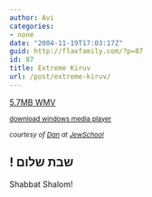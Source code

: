 ```yaml
---
author: Avi
categories:
- none
date: "2004-11-19T17:03:17Z"
guid: http://flaxfamily.com/?p=87
id: 87
title: Extreme Kiruv
url: /post/extreme-kiruv/
---
```

[5.7MB WMV](http://flaxfamily.com/force-download.php?file=video/extremekiruv.wmv "Download the video")

<a href="http://windowsmedia.com/download/" style="font-size: smaller;">download windows media player</a>

<p style="font-size: smaller; font-style: italic;">
  courtesy of <a href="http://www.orthodoxanarchist.com/">Dan</a> at <a href="http://www.jewschool.com/2004/11/extreme-kiruv.php">JewSchool</a>
</p>

## !&nbsp;&#1513;&#1489;&#1514; &#1513;&#1500;&#1493;&#1501;

Shabbat Shalom!